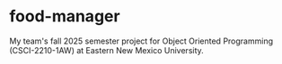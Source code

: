 # food-manager
My team's fall 2025 semester project for Object Oriented Programming (CSCI-2210-1AW) at Eastern New Mexico University.
